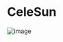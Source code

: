 # CeleSun

![image](https://github.com/user-attachments/assets/6d3676cc-a724-4ebb-b082-9a7bc5f00d52)
